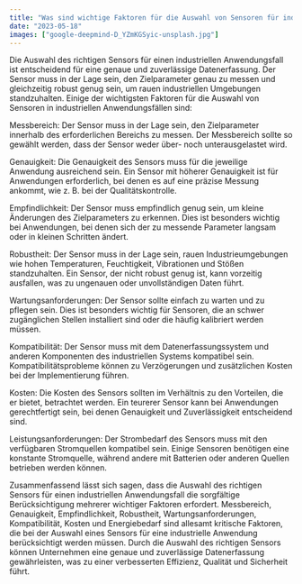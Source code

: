 ```yaml
---
title: "Was sind wichtige Faktoren für die Auswahl von Sensoren für industrielle Anwendungsfälle?"
date: "2023-05-18"
images: ["google-deepmind-D_YZmKGSyic-unsplash.jpg"]
---
```

Die Auswahl des richtigen Sensors für einen industriellen Anwendungsfall ist entscheidend für eine genaue und zuverlässige Datenerfassung. Der Sensor muss in der Lage sein, den Zielparameter genau zu messen und gleichzeitig robust genug sein, um rauen industriellen Umgebungen standzuhalten. Einige der wichtigsten Faktoren für die Auswahl von Sensoren in industriellen Anwendungsfällen sind: 

Messbereich: Der Sensor muss in der Lage sein, den Zielparameter innerhalb des erforderlichen Bereichs zu messen. Der Messbereich sollte so gewählt werden, dass der Sensor weder über- noch unterausgelastet wird. 

Genauigkeit: Die Genauigkeit des Sensors muss für die jeweilige Anwendung ausreichend sein. Ein Sensor mit höherer Genauigkeit ist für Anwendungen erforderlich, bei denen es auf eine präzise Messung ankommt, wie z. B. bei der Qualitätskontrolle. 

Empfindlichkeit: Der Sensor muss empfindlich genug sein, um kleine Änderungen des Zielparameters zu erkennen. Dies ist besonders wichtig bei Anwendungen, bei denen sich der zu messende Parameter langsam oder in kleinen Schritten ändert. 

Robustheit: Der Sensor muss in der Lage sein, rauen Industrieumgebungen wie hohen Temperaturen, Feuchtigkeit, Vibrationen und Stößen standzuhalten. Ein Sensor, der nicht robust genug ist, kann vorzeitig ausfallen, was zu ungenauen oder unvollständigen Daten führt. 

Wartungsanforderungen: Der Sensor sollte einfach zu warten und zu pflegen sein. Dies ist besonders wichtig für Sensoren, die an schwer zugänglichen Stellen installiert sind oder die häufig kalibriert werden müssen. 

Kompatibilität: Der Sensor muss mit dem Datenerfassungssystem und anderen Komponenten des industriellen Systems kompatibel sein. Kompatibilitätsprobleme können zu Verzögerungen und zusätzlichen Kosten bei der Implementierung führen. 

Kosten: Die Kosten des Sensors sollten im Verhältnis zu den Vorteilen, die er bietet, betrachtet werden. Ein teurerer Sensor kann bei Anwendungen gerechtfertigt sein, bei denen Genauigkeit und Zuverlässigkeit entscheidend sind. 

Leistungsanforderungen: Der Strombedarf des Sensors muss mit den verfügbaren Stromquellen kompatibel sein. Einige Sensoren benötigen eine konstante Stromquelle, während andere mit Batterien oder anderen Quellen betrieben werden können. 

Zusammenfassend lässt sich sagen, dass die Auswahl des richtigen Sensors für einen industriellen Anwendungsfall die sorgfältige Berücksichtigung mehrerer wichtiger Faktoren erfordert. Messbereich, Genauigkeit, Empfindlichkeit, Robustheit, Wartungsanforderungen, Kompatibilität, Kosten und Energiebedarf sind allesamt kritische Faktoren, die bei der Auswahl eines Sensors für eine industrielle Anwendung berücksichtigt werden müssen. Durch die Auswahl des richtigen Sensors können Unternehmen eine genaue und zuverlässige Datenerfassung gewährleisten, was zu einer verbesserten Effizienz, Qualität und Sicherheit führt.